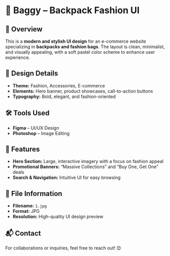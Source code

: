 # 👜 Baggy – Backpack Fashion UI  

## 📌 Overview  
This is a **modern and stylish UI design** for an e-commerce website specializing in **backpacks and fashion bags**. The layout is clean, minimalist, and visually appealing, with a soft pastel color scheme to enhance user experience.  

## 🎨 Design Details  
- **Theme:** Fashion, Accessories, E-commerce  
- **Elements:** Hero banner, product showcases, call-to-action buttons  
- **Typography:** Bold, elegant, and fashion-oriented  

## 🛠️ Tools Used  
- **Figma** – UI/UX Design  
- **Photoshop** – Image Editing  

## 🚀 Features  
- **Hero Section:** Large, interactive imagery with a focus on fashion appeal  
- **Promotional Banners:** “Massive Collections” and “Buy One, Get One” deals  
- **Search & Navigation:** Intuitive UI for easy browsing  

## 📂 File Information  
- **Filename:** `1.jpg`  
- **Format:** JPG  
- **Resolution:** High-quality UI design preview  

## 📬 Contact  
For collaborations or inquiries, feel free to reach out! 😊

